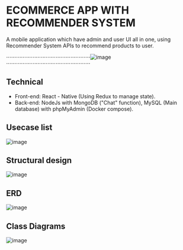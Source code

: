 # ECOMMERCE APP WITH RECOMMENDER SYSTEM
 A mobile application which have admin and user UI all in one, using Recommender System APIs to recommend products to user.
 
 ⋅⋅⋅⋅⋅⋅⋅⋅⋅⋅⋅⋅⋅⋅⋅⋅⋅⋅⋅⋅⋅⋅⋅⋅⋅⋅⋅⋅⋅⋅⋅⋅⋅⋅⋅⋅⋅⋅⋅⋅⋅⋅⋅⋅⋅⋅⋅⋅⋅⋅⋅![image](https://user-images.githubusercontent.com/73453940/177814358-42302a33-b20a-412c-b47c-46ca6cd5e541.png)⋅⋅⋅⋅⋅⋅⋅⋅⋅⋅⋅⋅⋅⋅⋅⋅⋅⋅⋅⋅⋅⋅⋅⋅⋅⋅⋅⋅⋅⋅⋅⋅⋅⋅⋅⋅⋅⋅⋅⋅⋅⋅⋅⋅⋅⋅⋅⋅⋅⋅⋅

## Technical
+ Front-end: React - Native (Using Redux to manage state).
+ Back-end: NodeJs with MongoDB ("Chat" function), MySQL
(Main database) with phpMyAdmin (Docker compose).
## Usecase list
![image](https://user-images.githubusercontent.com/73453940/177813674-988c73d4-5762-4343-8ee1-b09cb83cf29b.png)
## Structural design 
![image](https://user-images.githubusercontent.com/73453940/177813819-22db4019-1ab9-4617-a1b5-99e06cf447d9.png)
## ERD
![image](https://user-images.githubusercontent.com/73453940/177814240-5a6209c5-c7f3-4db6-aa6a-de46f5fcd22b.png)
## Class Diagrams
![image](https://user-images.githubusercontent.com/73453940/177814287-4ef5103c-76f5-4fb0-a897-e19c67f39ca1.png)





